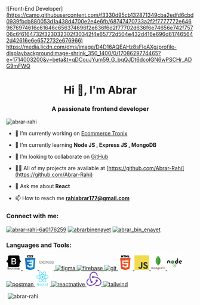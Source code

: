 ![Front-End Developer][(https://camo.githubusercontent.com/f3330d95cb132871349cba2edfd6cbd0939fbcb880053d1a438d4700e2e4e6fb/68747470733a2f2f7777772e6469676974616c61646c656374696f2e636f6d2f77702d636f6e74656e742f75706c6f6164732f323032302f30342f4e65772d504e432d416e696d617465642d42616e6e6572732e676966)](https://media.licdn.com/dms/image/D4D16AQEAHz8sFIoAXg/profile-displaybackgroundimage-shrink_350_1400/0/1708629774465?e=1714003200&v=beta&t=qDCouJYum59_G_bqQJDt6dcoIGN6wPSCHr_ADG9mFWQ)
https://media.licdn.com/dms/image/D4D16AQEAHz8sFIoAXg/profile-displaybackgroundimage-shrink_350_1400/0/1708629774465?e=1714003200&v=beta&t=qDCouJYum59_G_bqQJDt6dcoIGN6wPSCHr_ADG9mFWQ

<h1 align="center">Hi 👋, I'm Abrar</h1>
<h3 align="center">A passionate frontend developer</h3>

<p align="left"> <img src="https://komarev.com/ghpvc/?username=abrar-rahi&label=Profile%20views&color=0e75b6&style=flat" alt="abrar-rahi" /> </p>

- 🔭 I’m currently working on [Ecommerce Tronix](https://vercel.com/abrar-rahi/tronix-ecommerce)

- 🌱 I’m currently learning **Node JS , Express JS , MongoDB**

- 👯 I’m looking to collaborate on [GitHub](https://github.com/Abrar-Rahi)

- 👨‍💻 All of my projects are available at [https://github.com/Abrar-Rahi](https://github.com/Abrar-Rahi)

- 💬 Ask me about **React**

- 📫 How to reach me **rahiabrar177@gmail.com**

<h3 align="left">Connect with me:</h3>
<p align="left">
<a href="https://linkedin.com/in/abrar-rahi-6a0176259" target="blank"><img align="center" src="https://raw.githubusercontent.com/rahuldkjain/github-profile-readme-generator/master/src/images/icons/Social/linked-in-alt.svg" alt="abrar-rahi-6a0176259" height="30" width="40" /></a>
<a href="https://fb.com/abrarbinenayet" target="blank"><img align="center" src="https://raw.githubusercontent.com/rahuldkjain/github-profile-readme-generator/master/src/images/icons/Social/facebook.svg" alt="abrarbinenayet" height="30" width="40" /></a>
<a href="https://instagram.com/abrar_bin_enayet" target="blank"><img align="center" src="https://raw.githubusercontent.com/rahuldkjain/github-profile-readme-generator/master/src/images/icons/Social/instagram.svg" alt="abrar_bin_enayet" height="30" width="40" /></a>
</p>

<h3 align="left">Languages and Tools:</h3>
<p align="left"> <a href="https://getbootstrap.com" target="_blank" rel="noreferrer"> <img src="https://raw.githubusercontent.com/devicons/devicon/master/icons/bootstrap/bootstrap-plain-wordmark.svg" alt="bootstrap" width="40" height="40"/> </a> <a href="https://www.w3schools.com/css/" target="_blank" rel="noreferrer"> <img src="https://raw.githubusercontent.com/devicons/devicon/master/icons/css3/css3-original-wordmark.svg" alt="css3" width="40" height="40"/> </a> <a href="https://expressjs.com" target="_blank" rel="noreferrer"> <img src="https://raw.githubusercontent.com/devicons/devicon/master/icons/express/express-original-wordmark.svg" alt="express" width="40" height="40"/> </a> <a href="https://www.figma.com/" target="_blank" rel="noreferrer"> <img src="https://www.vectorlogo.zone/logos/figma/figma-icon.svg" alt="figma" width="40" height="40"/> </a> <a href="https://firebase.google.com/" target="_blank" rel="noreferrer"> <img src="https://www.vectorlogo.zone/logos/firebase/firebase-icon.svg" alt="firebase" width="40" height="40"/> </a> <a href="https://git-scm.com/" target="_blank" rel="noreferrer"> <img src="https://www.vectorlogo.zone/logos/git-scm/git-scm-icon.svg" alt="git" width="40" height="40"/> </a> <a href="https://www.w3.org/html/" target="_blank" rel="noreferrer"> <img src="https://raw.githubusercontent.com/devicons/devicon/master/icons/html5/html5-original-wordmark.svg" alt="html5" width="40" height="40"/> </a> <a href="https://developer.mozilla.org/en-US/docs/Web/JavaScript" target="_blank" rel="noreferrer"> <img src="https://raw.githubusercontent.com/devicons/devicon/master/icons/javascript/javascript-original.svg" alt="javascript" width="40" height="40"/> </a> <a href="https://www.mongodb.com/" target="_blank" rel="noreferrer"> <img src="https://raw.githubusercontent.com/devicons/devicon/master/icons/mongodb/mongodb-original-wordmark.svg" alt="mongodb" width="40" height="40"/> </a> <a href="https://nodejs.org" target="_blank" rel="noreferrer"> <img src="https://raw.githubusercontent.com/devicons/devicon/master/icons/nodejs/nodejs-original-wordmark.svg" alt="nodejs" width="40" height="40"/> </a> <a href="https://postman.com" target="_blank" rel="noreferrer"> <img src="https://www.vectorlogo.zone/logos/getpostman/getpostman-icon.svg" alt="postman" width="40" height="40"/> </a> <a href="https://reactjs.org/" target="_blank" rel="noreferrer"> <img src="https://raw.githubusercontent.com/devicons/devicon/master/icons/react/react-original-wordmark.svg" alt="react" width="40" height="40"/> </a> <a href="https://reactnative.dev/" target="_blank" rel="noreferrer"> <img src="https://reactnative.dev/img/header_logo.svg" alt="reactnative" width="40" height="40"/> </a> <a href="https://redux.js.org" target="_blank" rel="noreferrer"> <img src="https://raw.githubusercontent.com/devicons/devicon/master/icons/redux/redux-original.svg" alt="redux" width="40" height="40"/> </a> <a href="https://tailwindcss.com/" target="_blank" rel="noreferrer"> <img src="https://www.vectorlogo.zone/logos/tailwindcss/tailwindcss-icon.svg" alt="tailwind" width="40" height="40"/> </a> </p>

<p>&nbsp;<img align="center" src="https://github-readme-stats.vercel.app/api?username=abrar-rahi&show_icons=true&locale=en" alt="abrar-rahi" /></p>




